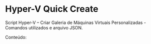 # Hyper-V Quick Create

Script Hyper-V – Criar Galeria de Máquinas Virtuais Personalizadas -  Comandos utilizados e arquivo JSON.

Conteúdo:
